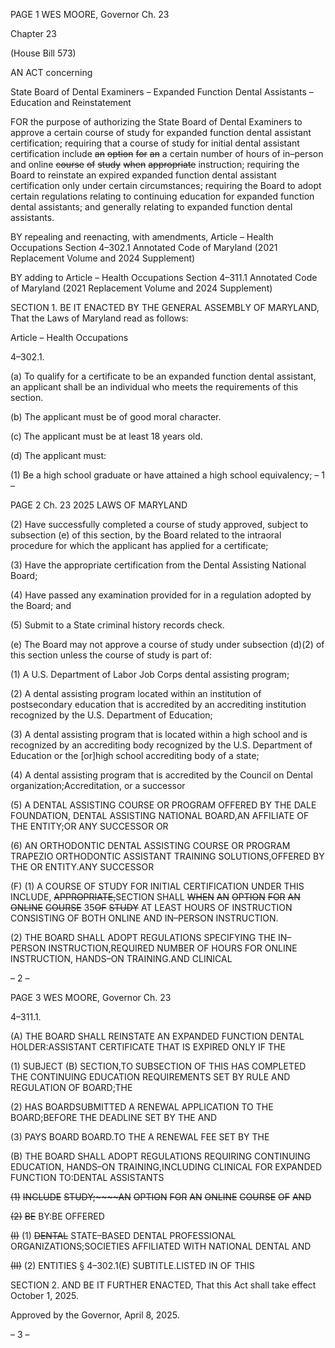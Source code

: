 PAGE 1
WES MOORE, Governor Ch. 23

Chapter 23

(House Bill 573)

AN ACT concerning

State Board of Dental Examiners – Expanded Function Dental Assistants –
Education and Reinstatement

FOR the purpose of authorizing the State Board of Dental Examiners to approve a certain
course of study for expanded function dental assistant certification; requiring that a
course of study for initial dental assistant certification include ~~an~~ ~~option~~ ~~for~~ ~~an~~ a
certain number of hours of in–person and online ~~course~~ ~~of~~ ~~study~~ ~~when~~ ~~appropriate~~
instruction; requiring the Board to reinstate an expired expanded function dental
assistant certification only under certain circumstances; requiring the Board to
adopt certain regulations relating to continuing education for expanded function
dental assistants; and generally relating to expanded function dental assistants.

BY repealing and reenacting, with amendments,
Article – Health Occupations
Section 4–302.1
Annotated Code of Maryland
(2021 Replacement Volume and 2024 Supplement)

BY adding to
Article – Health Occupations
Section 4–311.1
Annotated Code of Maryland
(2021 Replacement Volume and 2024 Supplement)

SECTION 1. BE IT ENACTED BY THE GENERAL ASSEMBLY OF MARYLAND,
That the Laws of Maryland read as follows:

Article – Health Occupations

4–302.1.

(a) To qualify for a certificate to be an expanded function dental assistant, an
applicant shall be an individual who meets the requirements of this section.

(b) The applicant must be of good moral character.

(c) The applicant must be at least 18 years old.

(d) The applicant must:

(1) Be a high school graduate or have attained a high school equivalency;
– 1 –

PAGE 2
Ch. 23 2025 LAWS OF MARYLAND

(2) Have successfully completed a course of study approved, subject to
subsection (e) of this section, by the Board related to the intraoral procedure for which the
applicant has applied for a certificate;

(3) Have the appropriate certification from the Dental Assisting National
Board;

(4) Have passed any examination provided for in a regulation adopted by
the Board; and

(5) Submit to a State criminal history records check.

(e) The Board may not approve a course of study under subsection (d)(2) of this
section unless the course of study is part of:

(1) A U.S. Department of Labor Job Corps dental assisting program;

(2) A dental assisting program located within an institution of
postsecondary education that is accredited by an accrediting institution recognized by the
U.S. Department of Education;

(3) A dental assisting program that is located within a high school and is
recognized by an accrediting body recognized by the U.S. Department of Education or the
[or]high school accrediting body of a state;

(4) A dental assisting program that is accredited by the Council on Dental
organization;Accreditation, or a successor

(5) A DENTAL ASSISTING COURSE OR PROGRAM OFFERED BY THE
DALE FOUNDATION, DENTAL ASSISTING NATIONAL BOARD,AN AFFILIATE OF THE
ENTITY;OR ANY SUCCESSOR OR

(6) AN ORTHODONTIC DENTAL ASSISTING COURSE OR PROGRAM
TRAPEZIO ORTHODONTIC ASSISTANT TRAINING SOLUTIONS,OFFERED BY THE OR
ENTITY.ANY SUCCESSOR

(F) (1) A COURSE OF STUDY FOR INITIAL CERTIFICATION UNDER THIS
INCLUDE, ~~APPROPRIATE,~~SECTION SHALL ~~WHEN~~ ~~AN~~ ~~OPTION~~ ~~FOR~~ ~~AN~~ ~~ONLINE~~ ~~COURSE~~
35~~OF~~ ~~STUDY~~ AT LEAST HOURS OF INSTRUCTION CONSISTING OF BOTH ONLINE AND
IN–PERSON INSTRUCTION.

(2) THE BOARD SHALL ADOPT REGULATIONS SPECIFYING THE
IN–PERSON INSTRUCTION,REQUIRED NUMBER OF HOURS FOR ONLINE
INSTRUCTION, HANDS–ON TRAINING.AND CLINICAL

– 2 –

PAGE 3
WES MOORE, Governor Ch. 23

4–311.1.

(A) THE BOARD SHALL REINSTATE AN EXPANDED FUNCTION DENTAL
HOLDER:ASSISTANT CERTIFICATE THAT IS EXPIRED ONLY IF THE

(1) SUBJECT (B) SECTION,TO SUBSECTION OF THIS HAS COMPLETED
THE CONTINUING EDUCATION REQUIREMENTS SET BY RULE AND REGULATION OF
BOARD;THE

(2) HAS BOARDSUBMITTED A RENEWAL APPLICATION TO THE
BOARD;BEFORE THE DEADLINE SET BY THE AND

(3) PAYS BOARD BOARD.TO THE A RENEWAL FEE SET BY THE

(B) THE BOARD SHALL ADOPT REGULATIONS REQUIRING CONTINUING
EDUCATION, HANDS–ON TRAINING,INCLUDING CLINICAL FOR EXPANDED FUNCTION
TO:DENTAL ASSISTANTS

~~(1)~~ ~~INCLUDE~~ ~~STUDY;~~~~AN~~ ~~OPTION~~ ~~FOR~~ ~~AN~~ ~~ONLINE~~ ~~COURSE~~ ~~OF~~ ~~AND~~

~~(2)~~ ~~BE~~ BY:BE OFFERED

~~(I)~~ (1) ~~DENTAL~~ STATE–BASED DENTAL PROFESSIONAL
ORGANIZATIONS;SOCIETIES AFFILIATED WITH NATIONAL DENTAL AND

~~(II)~~ (2) ENTITIES § 4–302.1(E) SUBTITLE.LISTED IN OF THIS

SECTION 2. AND BE IT FURTHER ENACTED, That this Act shall take effect
October 1, 2025.

Approved by the Governor, April 8, 2025.

– 3 –